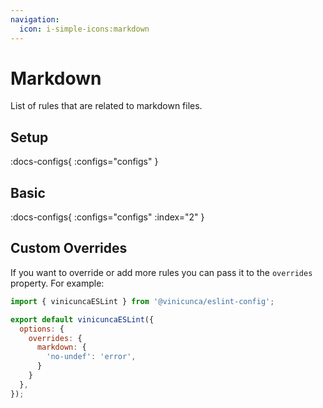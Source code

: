 ```yaml
---
navigation:
  icon: i-simple-icons:markdown
---
```


# Markdown

List of rules that are related to markdown files.

## Setup

:docs-configs{ :configs="configs" }

## Basic

:docs-configs{ :configs="configs" :index="2" }

## Custom Overrides

If you want to override or add more rules you can pass it to the `overrides` property.
For example:

```js [eslint.config.js]
import { vinicuncaESLint } from '@vinicunca/eslint-config';

export default vinicuncaESLint({
  options: {
    overrides: {
      markdown: {
        'no-undef': 'error',
      }
    }
  },
});
```

